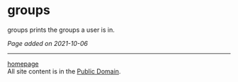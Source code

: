 # groups
groups prints the groups a user is in.

*Page added on 2021-10-06*

---

[homepage](../index.html)\
All site content is in the [Public Domain](http://unlicense.org/).
